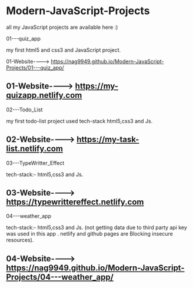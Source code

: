 # Modern-JavaScript-Projects
all my JavaScript projects are available here :)

01---quiz_app

my first html5 and css3 and JavaScript project. 

01-Website----> https://nag9949.github.io/Modern-JavaScript-Projects/01---quiz_app/

01-Website----> https://my-quizapp.netlify.com
-----------------------------------------------------------------------------------------------------------------------------------------
02---Todo_List

my first todo-list project used tech-stack html5,css3 and Js. 

02-Website----> https://my-task-list.netlify.com
-----------------------------------------------------------------------------------------------------------------------------------------
03---TypeWritter_Effect

tech-stack:- html5,css3 and Js. 

03-Website----> https://typewrittereffect.netlify.com
-----------------------------------------------------------------------------------------------------------------------------------------
04---weather_app

tech-stack:- html5,css3 and Js. (not getting data due to third party api key was used in this app . 
                                  netlify and github pages are Blocking  insecure resources).
                                  
04-Website----> https://nag9949.github.io/Modern-JavaScript-Projects/04---weather_app/
-----------------------------------------------------------------------------------------------------------------------------------------

